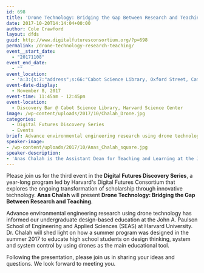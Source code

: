 ```yaml
---
id: 698
title: 'Drone Technology: Bridging the Gap Between Research and Teaching'
date: 2017-10-20T14:14:04+00:00
author: Cole Crawford
layout: dfds
guid: http://www.digitalfuturesconsortium.org/?p=698
permalink: /drone-technology-research-teaching/
event__start_date:
  - "20171108"
event_end_date:
  - ""
event_location:
  - 'a:3:{s:7:"address";s:66:"Cabot Science Library, Oxford Street, Cambridge, MA, United States";s:3:"lat";s:17:"42.37623670000001";s:3:"lng";s:9:"-71.11624";}'
event-date-display:
  - November 8, 2017
event-time: 11:45am - 12:45pm
event-location:
  - Discovery Bar @ Cabot Science Library, Harvard Science Center
image: /wp-content/uploads/2017/10/Chalah_Drone.jpg
categories:
  - Digital Futures Discovery Series
  - Events
brief: Advance environmental engineering research using drone technology has informed our undergraduate design-based education at the John A. Paulson School of Engineering and Applied Sciences (SEAS) at Harvard University. Dr. Chalah will shed light on how a summer program was designed in the summer 2017 to educate high school students on design thinking, system and system control by using drones as the main educational tool.
speaker-image:
- /wp-content/uploads/2017/10/Anas_Chalah_square.jpg
speaker-description:
- 'Anas Chalah is the Assistant Dean for Teaching and Learning at the John A. Paulson School of Engineering and Applied Sciences (SEAS) at Harvard University, overseeing undergraduate active learning laboratories, and mechanical and electronic student machine shops. Chalah is a member of the SEAS executive research and teaching team, and a lecturer on engineering sciences. He is an active member of Harvard&#8217;s Teaching and Learning Consortium, which provides policy recommendations on substantive issues of teaching and learning as well as academic strategic planning.'
---
```

<p>
  Please join us for the third event in the <strong>Digital Futures Discovery Series</strong>, a year-long program led by Harvard's Digital Futures Consortium that explores the ongoing transformation of scholarship through innovative technology. <strong>Anas Chalah </strong>will present <b>Drone Technology: Bridging the Gap Between Research and Teaching</b>.
</p>

<p>
  Advance environmental engineering research using drone technology has informed our undergraduate design-based education at the John A. Paulson School of Engineering and Applied Sciences (SEAS) at Harvard University. Dr. Chalah will shed light on how a summer program was designed in the summer 2017 to educate high school students on design thinking, system and system control by using drones as the main educational tool.
</p>

<p>
  Following the presentation, please join us in sharing your ideas and questions. We look forward to meeting you.
</p>
